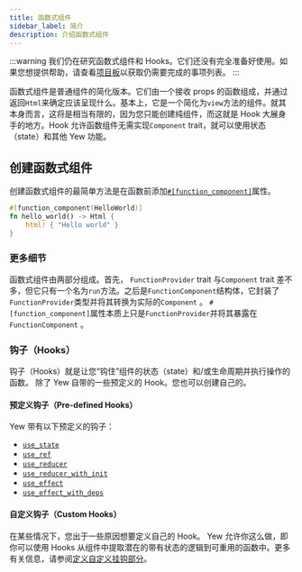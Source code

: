 ```yaml
---
title: 函数式组件
sidebar_label: 简介
description: 介绍函数式组件
---
```


:::warning
我们仍在研究函数式组件和 Hooks。它们还没有完全准备好使用。如果您想提供帮助，请查看[项目板](https://github.com/yewstack/yew/projects/3)以获取仍需要完成的事项列表。
:::

函数式组件是普通组件的简化版本。它们由一个接收 props 的函数组成，并通过返回`Html`来确定应该呈现什么。基本上，它是一个简化为`view`方法的组件。就其本身而言，这将是相当有限的，因为您只能创建纯组件，而这就是 Hook 大展身手的地方。Hook 允许函数组件无需实现`Component` trait，就可以使用状态（state）和其他 Yew 功能。

## 创建函数式组件

创建函数式组件的最简单方法是在函数前添加[`#[function_component]`](function-components/attribute)属性。

```rust
#[function_component(HelloWorld)]
fn hello_world() -> Html {
    html! { "Hello world" }
}
```

### 更多细节

函数式组件由两部分组成。首先， `FunctionProvider` trait 与`Component` trait 差不多，但它只有一个名为`run`方法。之后是`FunctionComponent`结构体，它封装了`FunctionProvider`类型并将其转换为实际的`Component` 。 `#[function_component]`属性本质上只是`FunctionProvider`并将其暴露在`FunctionComponent` 。

### 钩子（Hooks）

钩子（Hooks）就是让您“钩住”组件的状态（state）和/或生命周期并执行操作的函数。 除了 Yew 自带的一些预定义的 Hook。您也可以创建自己的。

#### 预定义钩子（Pre-defined Hooks）

Yew 带有以下预定义的钩子：

- [`use_state`](function-components/pre-defined-hooks#use_state)
- [`use_ref`](function-components/pre-defined-hooks#use_ref)
- [`use_reducer`](function-components/pre-defined-hooks#use_reducer)
- [`use_reducer_with_init`](function-components/pre-defined-hooks#use_reducer_with_init)
- [`use_effect`](function-components/pre-defined-hooks#use_effect)
- [`use_effect_with_deps`](function-components/pre-defined-hooks#use_effect_with_deps)

#### 自定义钩子（Custom Hooks）

在某些情况下，您出于一些原因想要定义自己的 Hook。 Yew 允许你这么做，即你可以使用 Hooks 从组件中提取潜在的带有状态的逻辑到可重用的函数中。更多有关信息，请参阅[定义自定义挂钩部分](function-components/custom-hooks#defining-custom-hooks)。

